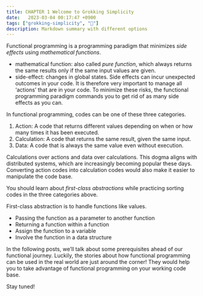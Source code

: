 ```yaml
---
title: CHAPTER 1 Welcome to Grokking Simplicity
date:   2023-03-04 00:17:47 +0900
tags: ["grokking-simplicity", "🌿"]
description: Markdown summary with different options
---
```



Functional programming is a programming paradigm that minimizes *side effects* using *mathematical
functions*.

- mathematical function: also called *pure function*, which always returns the same results only if
  the same input values are given.
- side-effect: changes in global states. Side effects can incur unexpected outcomes in your code. It
  is therefore very important to manage all ‘actions’ that are in your code. To minimize these
  risks, the functional programming paradigm commands you to get rid of as many side effects as you
  can.

In functional programming, codes can be one of these three categories.

1. Action: A code that returns different values depending on when or how many times it has been
   executed.
2. Calculation: A code that returns the same result, given the same input.
3. Data: A code that is always the same value even without execution.

Calculations over actions and data over calculations. This dogma aligns with distributed systems,
which are increasingly becoming popular these days. Converting action codes into calculation codes
would also make it easier to manipulate the code base.

You should learn about *first-class abstractions* while practicing sorting codes in the three
categories above.

First-class abstraction is to handle functions like values.

- Passing the function as a parameter to another function
- Returning a function within a function
- Assign the function to a variable
- Involve the function in a data structure

In the following posts, we’ll talk about some prerequisites ahead of our functional journey.
Luckily, the stories about how functional programming can be used in the real world are just around
the corner! They would help you to take advantage of functional programming on your working code
base.

Stay tuned!